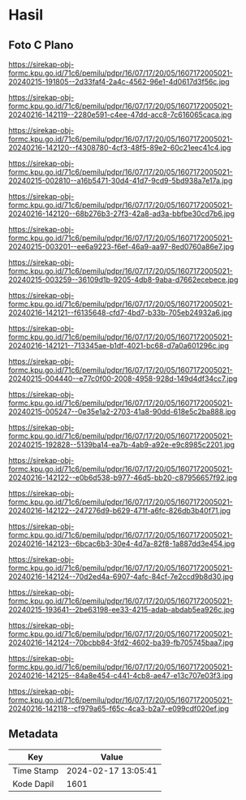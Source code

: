 # Hasil

## Foto C Plano

https://sirekap-obj-formc.kpu.go.id/71c6/pemilu/pdpr/16/07/17/20/05/1607172005021-20240215-191805--2d33faf4-2a4c-4562-96e1-4d0617d3f56c.jpg

https://sirekap-obj-formc.kpu.go.id/71c6/pemilu/pdpr/16/07/17/20/05/1607172005021-20240216-142119--2280e591-c4ee-47dd-acc8-7c616065caca.jpg

https://sirekap-obj-formc.kpu.go.id/71c6/pemilu/pdpr/16/07/17/20/05/1607172005021-20240216-142120--f4308780-4cf3-48f5-89e2-60c21eec41c4.jpg

https://sirekap-obj-formc.kpu.go.id/71c6/pemilu/pdpr/16/07/17/20/05/1607172005021-20240215-002810--a16b5471-30d4-41d7-9cd9-5bd938a7e17a.jpg

https://sirekap-obj-formc.kpu.go.id/71c6/pemilu/pdpr/16/07/17/20/05/1607172005021-20240216-142120--68b276b3-27f3-42a8-ad3a-bbfbe30cd7b6.jpg

https://sirekap-obj-formc.kpu.go.id/71c6/pemilu/pdpr/16/07/17/20/05/1607172005021-20240215-003201--ee6a9223-f6ef-46a9-aa97-8ed0760a86e7.jpg

https://sirekap-obj-formc.kpu.go.id/71c6/pemilu/pdpr/16/07/17/20/05/1607172005021-20240215-003259--36109d1b-9205-4db8-9aba-d7662ecebece.jpg

https://sirekap-obj-formc.kpu.go.id/71c6/pemilu/pdpr/16/07/17/20/05/1607172005021-20240216-142121--f6135648-cfd7-4bd7-b33b-705eb24932a6.jpg

https://sirekap-obj-formc.kpu.go.id/71c6/pemilu/pdpr/16/07/17/20/05/1607172005021-20240216-142121--713345ae-b1df-4021-bc68-d7a0a601296c.jpg

https://sirekap-obj-formc.kpu.go.id/71c6/pemilu/pdpr/16/07/17/20/05/1607172005021-20240215-004440--e77c0f00-2008-4958-928d-149d4df34cc7.jpg

https://sirekap-obj-formc.kpu.go.id/71c6/pemilu/pdpr/16/07/17/20/05/1607172005021-20240215-005247--0e35e1a2-2703-41a8-90dd-618e5c2ba888.jpg

https://sirekap-obj-formc.kpu.go.id/71c6/pemilu/pdpr/16/07/17/20/05/1607172005021-20240215-192828--5139ba14-ea7b-4ab9-a92e-e9c8985c2201.jpg

https://sirekap-obj-formc.kpu.go.id/71c6/pemilu/pdpr/16/07/17/20/05/1607172005021-20240216-142122--e0b6d538-b977-46d5-bb20-c87956657f92.jpg

https://sirekap-obj-formc.kpu.go.id/71c6/pemilu/pdpr/16/07/17/20/05/1607172005021-20240216-142122--247276d9-b629-471f-a6fc-826db3b40f71.jpg

https://sirekap-obj-formc.kpu.go.id/71c6/pemilu/pdpr/16/07/17/20/05/1607172005021-20240216-142123--6bcac6b3-30e4-4d7a-82f8-1a887dd3e454.jpg

https://sirekap-obj-formc.kpu.go.id/71c6/pemilu/pdpr/16/07/17/20/05/1607172005021-20240216-142124--70d2ed4a-6907-4afc-84cf-7e2ccd9b8d30.jpg

https://sirekap-obj-formc.kpu.go.id/71c6/pemilu/pdpr/16/07/17/20/05/1607172005021-20240215-193641--2be63198-ee33-4215-adab-abdab5ea926c.jpg

https://sirekap-obj-formc.kpu.go.id/71c6/pemilu/pdpr/16/07/17/20/05/1607172005021-20240216-142124--70bcbb84-3fd2-4602-ba39-fb705745baa7.jpg

https://sirekap-obj-formc.kpu.go.id/71c6/pemilu/pdpr/16/07/17/20/05/1607172005021-20240216-142125--84a8e454-c441-4cb8-ae47-e13c707e03f3.jpg

https://sirekap-obj-formc.kpu.go.id/71c6/pemilu/pdpr/16/07/17/20/05/1607172005021-20240216-142118--cf979a65-f65c-4ca3-b2a7-e099cdf020ef.jpg


## Metadata

| Key        | Value               |
| ---------- | ------------------- |
| Time Stamp | 2024-02-17 13:05:41 |
| Kode Dapil | 1601                |



